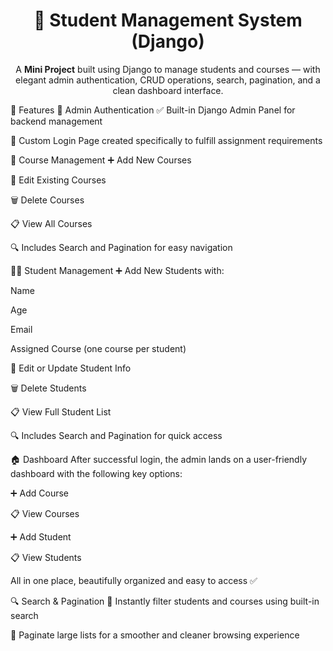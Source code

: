 <h1 align="center">📘 Student Management System (Django)</h1> <p align="center"> A <strong>Mini Project</strong> built using Django to manage students and courses — with elegant admin authentication, CRUD operations, search, pagination, and a clean dashboard interface. </p>
🚀 Features
🔐 Admin Authentication
✅ Built-in Django Admin Panel for backend management

🎨 Custom Login Page created specifically to fulfill assignment requirements

📘 Course Management
➕ Add New Courses

📝 Edit Existing Courses

🗑️ Delete Courses

📋 View All Courses

🔍 Includes Search and Pagination for easy navigation

👨‍🎓 Student Management
➕ Add New Students with:

Name

Age

Email

Assigned Course (one course per student)

📝 Edit or Update Student Info

🗑️ Delete Students

📋 View Full Student List

🔍 Includes Search and Pagination for quick access

🏠 Dashboard
After successful login, the admin lands on a user-friendly dashboard with the following key options:

➕ Add Course

📋 View Courses

➕ Add Student

📋 View Students

All in one place, beautifully organized and easy to access ✅

🔍 Search & Pagination
🔎 Instantly filter students and courses using built-in search

📄 Paginate large lists for a smoother and cleaner browsing experience
